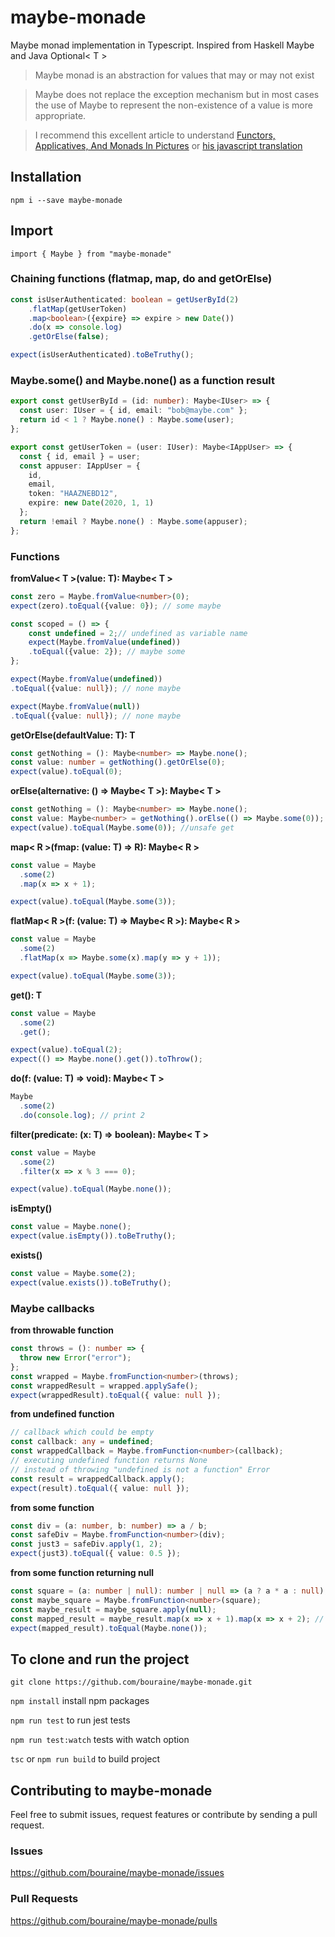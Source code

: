 # maybe-monade

Maybe monad implementation in Typescript.
Inspired from Haskell Maybe and Java Optional< T >

> Maybe monad is an abstraction for values that may or may not exist

> Maybe does not replace the exception mechanism but in most cases the use of Maybe to represent the non-existence of a value is more appropriate.

> I recommend this excellent article to understand
> [Functors, Applicatives, And Monads In Pictures](http://adit.io/posts/2013-04-17-functors,_applicatives,_and_monads_in_pictures.html)
> or [his javascript translation](https://medium.com/@tzehsiang/javascript-functor-applicative-monads-in-pictures-b567c6415221)
## Installation

```
npm i --save maybe-monade
```

## Import

```
import { Maybe } from "maybe-monade"
```

### Chaining functions (flatmap, map, do and getOrElse)

```ts
const isUserAuthenticated: boolean = getUserById(2)
    .flatMap(getUserToken)
    .map<boolean>({expire} => expire > new Date())
    .do(x => console.log)
    .getOrElse(false);

expect(isUserAuthenticated).toBeTruthy();
```

### Maybe.some() and Maybe.none() as a function result

```ts
export const getUserById = (id: number): Maybe<IUser> => {
  const user: IUser = { id, email: "bob@maybe.com" };
  return id < 1 ? Maybe.none() : Maybe.some(user);
};

export const getUserToken = (user: IUser): Maybe<IAppUser> => {
  const { id, email } = user;
  const appuser: IAppUser = {
    id,
    email,
    token: "HAAZNEBD12",
    expire: new Date(2020, 1, 1)
  };
  return !email ? Maybe.none() : Maybe.some(appuser);
};
```

### Functions
**fromValue< T >(value: T): Maybe< T >**

```ts
const zero = Maybe.fromValue<number>(0);
expect(zero).toEqual({value: 0}); // some maybe

const scoped = () => {
    const undefined = 2;// undefined as variable name
    expect(Maybe.fromValue(undefined))
    .toEqual({value: 2}); // maybe some
};

expect(Maybe.fromValue(undefined))
.toEqual({value: null}); // none maybe

expect(Maybe.fromValue(null))
.toEqual({value: null}); // none maybe
```

**getOrElse(defaultValue: T): T**

```ts
const getNothing = (): Maybe<number> => Maybe.none();
const value: number = getNothing().getOrElse(0);
expect(value).toEqual(0);
```

**orElse(alternative: () => Maybe< T >): Maybe< T >**

```ts
const getNothing = (): Maybe<number> => Maybe.none();
const value: Maybe<number> = getNothing().orElse(() => Maybe.some(0));
expect(value).toEqual(Maybe.some(0)); //unsafe get
```

**map< R >(fmap: (value: T) => R): Maybe< R >**

```js
const value = Maybe
  .some(2)
  .map(x => x + 1);

expect(value).toEqual(Maybe.some(3));
```

**flatMap< R >(f: (value: T) => Maybe< R >): Maybe< R >**

```js
const value = Maybe
  .some(2)
  .flatMap(x => Maybe.some(x).map(y => y + 1));

expect(value).toEqual(Maybe.some(3));
```

**get(): T**

```js
const value = Maybe
  .some(2)
  .get();

expect(value).toEqual(2);
expect(() => Maybe.none().get()).toThrow();
```

**do(f: (value: T) => void): Maybe< T >**

```js
Maybe
  .some(2)
  .do(console.log); // print 2
```

**filter(predicate: (x: T) => boolean): Maybe< T >**

```js
const value = Maybe
  .some(2)
  .filter(x => x % 3 === 0);

expect(value).toEqual(Maybe.none());
```

**isEmpty()**

```js
const value = Maybe.none();
expect(value.isEmpty()).toBeTruthy();
```

**exists()**

```js
const value = Maybe.some(2);
expect(value.exists()).toBeTruthy();
```

### Maybe callbacks

**from throwable function**

```ts
const throws = (): number => {
  throw new Error("error");
};
const wrapped = Maybe.fromFunction<number>(throws);
const wrappedResult = wrapped.applySafe();
expect(wrappedResult).toEqual({ value: null });
```

**from undefined function**

```ts
// callback which could be empty
const callback: any = undefined;
const wrappedCallback = Maybe.fromFunction<number>(callback);
// executing undefined function returns None
// instead of throwing "undefined is not a function" Error
const result = wrappedCallback.apply();
expect(result).toEqual({ value: null });
```

**from some function**

```ts
const div = (a: number, b: number) => a / b;
const safeDiv = Maybe.fromFunction<number>(div);
const just3 = safeDiv.apply(1, 2);
expect(just3).toEqual({ value: 0.5 });
```

**from some function returning null**

```ts
const square = (a: number | null): number | null => (a ? a * a : null);
const maybe_square = Maybe.fromFunction<number>(square);
const maybe_result = maybe_square.apply(null);
const mapped_result = maybe_result.map(x => x + 1).map(x => x + 2); // expected => {value: null}
expect(mapped_result).toEqual(Maybe.none());
```

## To clone and run the project

`git clone https://github.com/bouraine/maybe-monade.git`

`npm install` install npm packages

`npm run test` to run jest tests

`npm run test:watch` tests with watch option

`tsc` or `npm run build` to build project

## Contributing to maybe-monade

Feel free to submit issues, request features or contribute by sending a pull request.

### Issues

<https://github.com/bouraine/maybe-monade/issues>

### Pull Requests

<https://github.com/bouraine/maybe-monade/pulls>

